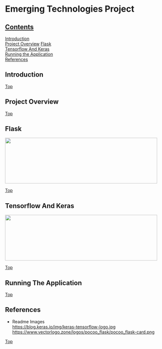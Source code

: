# Emerging Technologies Project

## [Contents](#contents) 

[Introduction](#intro)  
[Project Overview](#overview) 
[Flask](#flask)  
[Tensorflow And Keras](#tf-keras)  
[Running the Application](#run-app)  
[References](#references) 

## Introduction<a name = "intro"></a>   


[Top](#contents)  

## Project Overview<a name = "overview"></a>  

[Top](#contents) 

## Flask<a name = "flask"></a>        
<img src="https://www.vectorlogo.zone/logos/pocoo_flask/pocoo_flask-card.png" width="500" height="150"> 

[Top](#contents) 

## Tensorflow And Keras<a name = "tf-keras"></a>  
<img src="https://blog.keras.io/img/keras-tensorflow-logo.jpg" width="500" height="150">

[Top](#contents)   

## Running The Application<a name = "run-app"></a>  

[Top](#contents) 

## References <a name = "references"></a>
* Readme Images   
https://blog.keras.io/img/keras-tensorflow-logo.jpg  
https://www.vectorlogo.zone/logos/pocoo_flask/pocoo_flask-card.png

[Top](#contents) 

